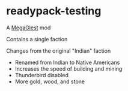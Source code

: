 # readypack-testing

A [MegaGlest](https://megaglest.org/) mod

Contains a single faction

Changes from the original "Indian" faction

* Renamed from Indian to Native Americans
* Increases the speed of building and mining
* Thunderbird disabled
* More gold, wood, and stone
